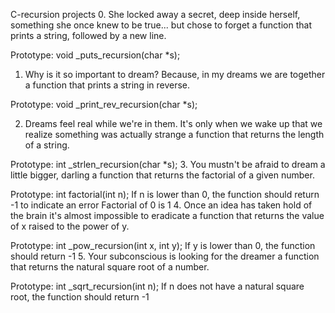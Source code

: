 C-recursion projects
0. She locked away a secret, deep inside herself, something she once knew to be true... but chose to forget
a function that prints a string, followed by a new line.

Prototype: void _puts_recursion(char *s);
1. Why is it so important to dream? Because, in my dreams we are together
a function that prints a string in reverse.

Prototype: void _print_rev_recursion(char *s);

2. Dreams feel real while we're in them. It's only when we wake up that we realize something was actually strange
a function that returns the length of a string.

Prototype: int _strlen_recursion(char *s);
3. You mustn't be afraid to dream a little bigger, darling
a function that returns the factorial of a given number.

Prototype: int factorial(int n);
If n is lower than 0, the function should return -1 to indicate an error
Factorial of 0 is 1
4. Once an idea has taken hold of the brain it's almost impossible to eradicate
a function that returns the value of x raised to the power of y.

Prototype: int _pow_recursion(int x, int y);
If y is lower than 0, the function should return -1
5. Your subconscious is looking for the dreamer
 a function that returns the natural square root of a number.

Prototype: int _sqrt_recursion(int n);
If n does not have a natural square root, the function should return -1

